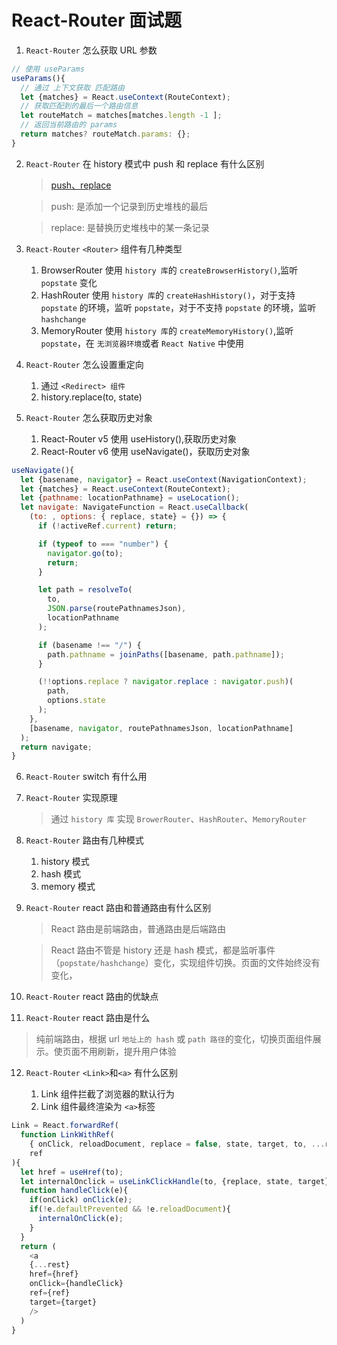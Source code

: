 # React-Router 面试题

1. `React-Router` 怎么获取 URL 参数

```js
// 使用 useParams
useParams(){
  // 通过 上下文获取 匹配路由
  let {matches} = React.useContext(RouteContext);
  // 获取匹配到的最后一个路由信息
  let routeMatch = matches[matches.length -1 ];
  // 返回当前路由的 params
  return matches? routeMatch.params: {};
}
```

2. `React-Router` 在 history 模式中 push 和 replace 有什么区别

    > [push、replace](./README.md)

    > push: 是添加一个记录到历史堆栈的最后

    > replace: 是替换历史堆栈中的某一条记录

3. `React-Router` `<Router>` 组件有几种类型

    1. BrowserRouter 使用 `history 库`的 `createBrowserHistory()`,监听 `popstate` 变化
    2. HashRouter 使用 `history 库`的 `createHashHistory()`，对于支持 `popstate` 的环境，监听 `popstate`，对于不支持 `popstate` 的环境，监听 `hashchange`
    3. MemoryRouter 使用 `history 库`的 `createMemoryHistory()`,监听 `popstate`，在 `无浏览器环境`或者 `React Native` 中使用

4. `React-Router` 怎么设置重定向

    1. 通过 `<Redirect> 组件`
    2. history.replace(to, state)

5. `React-Router` 怎么获取历史对象

    1. React-Router v5 使用 useHistory(),获取历史对象
    2. React-Router v6 使用 useNavigate()，获取历史对象

```js
useNavigate(){
  let {basename, navigator} = React.useContext(NavigationContext);
  let {matches} = React.useContext(RouteContext);
  let {pathname: locationPathname} = useLocation();
  let navigate: NavigateFunction = React.useCallback(
    (to: , options: { replace, state} = {}) => {
      if (!activeRef.current) return;

      if (typeof to === "number") {
        navigator.go(to);
        return;
      }

      let path = resolveTo(
        to,
        JSON.parse(routePathnamesJson),
        locationPathname
      );

      if (basename !== "/") {
        path.pathname = joinPaths([basename, path.pathname]);
      }

      (!!options.replace ? navigator.replace : navigator.push)(
        path,
        options.state
      );
    },
    [basename, navigator, routePathnamesJson, locationPathname]
  );
  return navigate;
}
```

6. `React-Router` switch 有什么用

7. `React-Router` 实现原理

    > 通过 `history 库` 实现 `BrowerRouter`、`HashRouter`、`MemoryRouter`

8. `React-Router` 路由有几种模式

    1. history 模式
    2. hash 模式
    3. memory 模式

9. `React-Router` react 路由和普通路由有什么区别

    > React 路由是前端路由，普通路由是后端路由

    > React 路由不管是 history 还是 hash 模式，都是监听事件（`popstate/hashchange`）变化，实现组件切换。页面的文件始终没有变化，

10. `React-Router` react 路由的优缺点

11. `React-Router` react 路由是什么

> 纯前端路由，根据 url `地址上的 hash` 或 `path 路径`的变化，切换页面组件展示。使页面不用刷新，提升用户体验

12. `React-Router` `<Link>`和`<a>` 有什么区别

    1. Link 组件拦截了浏览器的默认行为
    2. Link 组件最终渲染为 `<a>`标签

```js
Link = React.forwardRef(
  function LinkWithRef(
    { onClick, reloadDocument, replace = false, state, target, to, ...rest },
    ref
){
  let href = useHref(to);
  let internalOnclick = useLinkClickHandle(to, {replace, state, target});
  function handleClick(e){
    if(onClick) onClick(e);
    if(!e.defaultPrevented && !e.reloadDocument){
      internalOnClick(e);
    }
  }
  return (
    <a
    {...rest}
    href={href}
    onClick={handleClick}
    ref={ref}
    target={target}
    />
  )
}
```